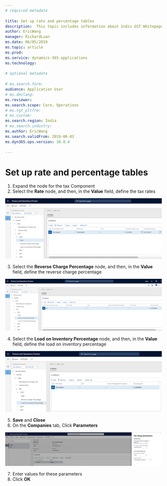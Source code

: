 ```yaml
---
# required metadata

title: Set up rate and percentage tables
description:  This topic includes information about Indis GST Whitepaper in Microsoft Dynamics 365 for Finance and Operations.
author: EricWang
manager: RichardLuan
ms.date: 06/05/2019
ms.topic: article
ms.prod: 
ms.service: dynamics-365-applications
ms.technology: 

# optional metadata

# ms.search.form: 
audience: Application User
# ms.devlang: 
ms.reviewer: 
ms.search.scope: Core, Operations
# ms.tgt_pltfrm: 
# ms.custom: 
ms.search.region: India
# ms.search.industry: 
ms.author: EricWang
ms.search.validFrom: 2019-06-01
ms.dyn365.ops.version: 10.0.4

---
```


# Set up rate and percentage tables

1. Expand the node for the tax Component
2. Select the **Rate** node, and then, in the **Value** field, define the tax rates

![tax rate](media/tax-rate.png)

3. Select the **Reverse Charge Percentage** node, and then, in the **Value** field, define the reverse charge percentage

![reverse charge](media/reverse-charge.png)

4. Select the **Load on Inventory Percentage** node, and then, in the **Value** field, define the load on inventory percentage

![load on invertory](media/load-on-invertory.png)

5. **Save** and **Close**
6. On the **Companies** tab, Click **Parameters**

![tax parameter](media/tax-parameter.PNG)

7. Enter values for these parameters
8. Click **OK**



